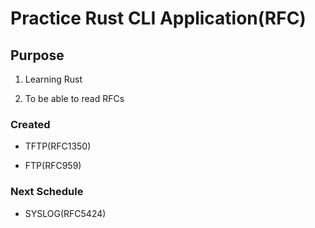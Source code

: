 # Practice Rust CLI Application(RFC)

## Purpose

1. Learning Rust

2. To be able to read RFCs

### Created

- TFTP(RFC1350)

- FTP(RFC959)

### Next Schedule

- SYSLOG(RFC5424)
